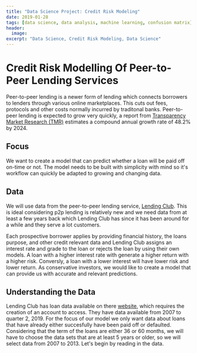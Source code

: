 ```yaml
---
title: "Data Science Project: Credit Risk Modeling"
date: 2019-01-28
tags: [data science, data analysis, machine learning, confusion matrix]
header:
  image:
excerpt: "Data Science, Credit Risk Modeling, Data Science"
---
```



# Credit Risk Modelling Of Peer-to-Peer Lending Services

Peer-to-peer lending is a newer form of lending which connects borrowers to lenders through various online marketplaces. This cuts out fees, protocols and other costs normally incurred by traditonal banks. Peer-to-peer lending is expected to grow very quickly, a report from [Transparency Market Research (TMR)](https://www.transparencymarketresearch.com/report-toc/10835) estimates a compound annual growth rate of 48.2% by 2024.

## Focus

We want to create a model that can predict whether a loan will be paid off on-time or not. The model needs to be built with simplicity with mind so it's workflow can quickly be adapted to growing and changing data.

## Data

We will use data from the peer-to-peer lending service, [Lending Club](https://www.lendingclub.com). This is ideal considering p2p lending is relatively new and we need data from at least a few years back which Lending Club has since it has been around for a while and they serve a lot customers.


Each prospective borrower applies by providing financial history, the loans purpose, and other credit relevant data and Lending Club assigns an interest rate and grade to the loan or rejects the loan by using their own models. A loan with a higher interest rate with generate a higher return with a higher risk. Conversly, a loan with a lower interest will have lower risk and lower return. As conservative investors, we would like to create a model that can provide us with accurate and relevant predictions.


## Understanding the Data

Lending Club has loan data available on there [website](https://www.lendingclub.com/info/download-data.action), which requires the creation of an account to access. They have data available from 2007 to quarter 2, 2019. For the focus of our model we only want data about loans that have already either succesfully have been paid off or defaulted. Considering that the term of the loans are either 36 or 60 months, we will have to choose the data sets that are at least 5 years or older, so we will select data from 2007 to 2013. Let's begin by reading in the data.
